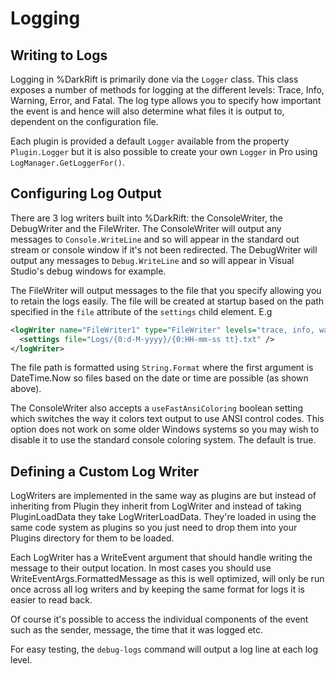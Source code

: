 # Logging
## Writing to Logs
Logging in %DarkRift is primarily done via the `Logger` class. This class exposes a number of methods for logging at the different levels: Trace, Info, Warning, Error, and Fatal. The log type allows you to specify how important the event is and hence will also determine what files it is output to, dependent on the configuration file.

Each plugin is provided a default `Logger` available from the property `Plugin.Logger` but it is also possible to create your own `Logger` in Pro using `LogManager.GetLoggerFor()`.

## Configuring Log Output
There are 3 log writers built into %DarkRift: the ConsoleWriter, the DebugWriter and the FileWriter. The ConsoleWriter will output any messages to `Console.WriteLine` and so will appear in the standard out stream or console window if it's not been redirected. The DebugWriter will output any messages to `Debug.WriteLine` and so will appear in Visual Studio's debug windows for example.

The FileWriter will output messages to the file that you specify allowing you to retain the logs easily. The file will be created at startup based on the path specified in the `file` attribute of the `settings` child element. E.g
```xml
<logWriter name="FileWriter1" type="FileWriter" levels="trace, info, warning, error, fatal">
  <settings file="Logs/{0:d-M-yyyy}/{0:HH-mm-ss tt}.txt" />
</logWriter>
```
The file path is formatted using `String.Format` where the first argument is DateTime.Now so files based on the date or time are possible (as shown above).

The ConsoleWriter also accepts a `useFastAnsiColoring` boolean setting which switches the way it colors text output to use ANSI control codes. This option does not work on some older Windows systems so you may wish to disable it to use the standard console coloring system. The default is true.

## Defining a Custom Log Writer
LogWriters are implemented in the same way as plugins are but instead of inheriting from Plugin they inherit from LogWriter and instead of taking PluginLoadData they take LogWriterLoadData. They're loaded in using the same code system as plugins so you just need to drop them into your Plugins directory for them to be loaded.

Each LogWriter has a WriteEvent argument that should handle writing the message to their output location. In most cases you should use WriteEventArgs.FormattedMessage as this is well optimized, will only be run once across all log writers and by keeping the same format for logs it is easier to read back.

Of course it's possible to access the individual components of the event such as the sender, message, the time that it was logged etc.

For easy testing, the `debug-logs` command will output a log line at each log level.
